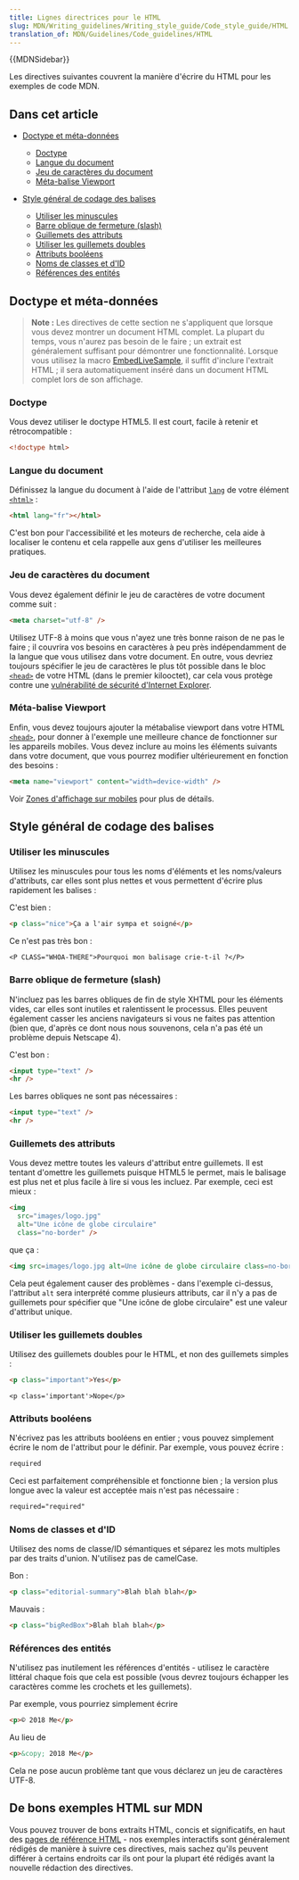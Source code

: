 ```yaml
---
title: Lignes directrices pour le HTML
slug: MDN/Writing_guidelines/Writing_style_guide/Code_style_guide/HTML
translation_of: MDN/Guidelines/Code_guidelines/HTML
---
```


{{MDNSidebar}}

Les directives suivantes couvrent la manière d'écrire du HTML pour les exemples de code MDN.

## Dans cet article

- [Doctype et méta-données](#doctype_and_metadata)

  - [Doctype](#doctype)
  - [Langue du document](#document_language)
  - [Jeu de caractères du document](#document_characterset)
  - [Méta-balise Viewport](#viewport_meta_tag)

- [Style général de codage des balises](#general_markup_coding_style)

  - [Utiliser les minuscules](#use_lowercase)
  - [Barre oblique de fermeture (slash)](#trailing_slashes)
  - [Guillemets des attributs](#quoting_attributes)
  - [Utiliser les guillemets doubles](#use_double_quotes)
  - [Attributs booléens](#boolean_attributes)
  - [Noms de classes et d'ID](#class_and_id_names)
  - [Références des entités](#entity_references)

## Doctype et méta-données

> **Note :** Les directives de cette section ne s'appliquent que lorsque vous devez montrer un document HTML complet. La plupart du temps, vous n'aurez pas besoin de le faire ; un extrait est généralement suffisant pour démontrer une fonctionnalité. Lorsque vous utilisez la macro [EmbedLiveSample](/fr/docs/MDN/Structures/Code_examples#traditional_live_samples), il suffit d'inclure l'extrait HTML ; il sera automatiquement inséré dans un document HTML complet lors de son affichage.

### Doctype

Vous devez utiliser le doctype HTML5. Il est court, facile à retenir et rétrocompatible :

```html example-good
<!doctype html>
```

### Langue du document

Définissez la langue du document à l'aide de l'attribut [`lang`](/fr/docs/Web/HTML/Global_attributes#lang) de votre élément [`<html>`](/fr/docs/Web/HTML/Element/html) :

```html example-good
<html lang="fr"></html>
```

C'est bon pour l'accessibilité et les moteurs de recherche, cela aide à localiser le contenu et cela rappelle aux gens d'utiliser les meilleures pratiques.

### Jeu de caractères du document

Vous devez également définir le jeu de caractères de votre document comme suit :

```html example-good
<meta charset="utf-8" />
```

Utilisez UTF-8 à moins que vous n'ayez une très bonne raison de ne pas le faire ; il couvrira vos besoins en caractères à peu près indépendamment de la langue que vous utilisez dans votre document. En outre, vous devriez toujours spécifier le jeu de caractères le plus tôt possible dans le bloc [`<head>`](/fr/docs/Web/HTML/Element/head) de votre HTML (dans le premier kilooctet), car cela vous protège contre une [vulnérabilité de sécurité d'Internet Explorer](http://support.microsoft.com/kb/928847).

### Méta-balise Viewport

Enfin, vous devez toujours ajouter la métabalise viewport dans votre HTML [`<head>`](/fr/docs/Web/HTML/Element/head), pour donner à l'exemple une meilleure chance de fonctionner sur les appareils mobiles. Vous devez inclure au moins les éléments suivants dans votre document, que vous pourrez modifier ultérieurement en fonction des besoins :

```html example-good
<meta name="viewport" content="width=device-width" />
```

Voir [Zones d'affichage sur mobiles](/fr/docs/Web/CSS/Viewport_concepts#mobile_viewports) pour plus de détails.

## Style général de codage des balises

### Utiliser les minuscules

Utilisez les minuscules pour tous les noms d'éléments et les noms/valeurs d'attributs, car elles sont plus nettes et vous permettent d'écrire plus rapidement les balises :

C'est bien :

```html example-good
<p class="nice">Ça a l'air sympa et soigné</p>
```

Ce n'est pas très bon :

```html-nolint example-bad
<P CLASS="WHOA-THERE">Pourquoi mon balisage crie-t-il ?</P>
```

### Barre oblique de fermeture (slash)

N'incluez pas les barres obliques de fin de style XHTML pour les éléments vides, car elles sont inutiles et ralentissent le processus. Elles peuvent également casser les anciens navigateurs si vous ne faites pas attention (bien que, d'après ce dont nous nous souvenons, cela n'a pas été un problème depuis Netscape 4).

C'est bon :

```html example-good
<input type="text" />
<hr />
```

Les barres obliques ne sont pas nécessaires :

```html example-bad
<input type="text" />
<hr />
```

### Guillemets des attributs

Vous devez mettre toutes les valeurs d'attribut entre guillemets. Il est tentant d'omettre les guillemets puisque HTML5 le permet, mais le balisage est plus net et plus facile à lire si vous les incluez. Par exemple, ceci est mieux :

```html example-good
<img
  src="images/logo.jpg"
  alt="Une icône de globe circulaire"
  class="no-border" />
```

que ça :

```html example-bad
<img src=images/logo.jpg alt=Une icône de globe circulaire class=no-border>
```

Cela peut également causer des problèmes - dans l'exemple ci-dessus, l'attribut `alt` sera interprété comme plusieurs attributs, car il n'y a pas de guillemets pour spécifier que "Une icône de globe circulaire" est une valeur d'attribut unique.

### Utiliser les guillemets doubles

Utilisez des guillemets doubles pour le HTML, et non des guillemets simples :

```html example-good
<p class="important">Yes</p>
```

```html-nolint example-bad
<p class='important'>Nope</p>
```

### Attributs booléens

N'écrivez pas les attributs booléens en entier ; vous pouvez simplement écrire le nom de l'attribut pour le définir. Par exemple, vous pouvez écrire :

```html example-good
required
```

Ceci est parfaitement compréhensible et fonctionne bien ; la version plus longue avec la valeur est acceptée mais n'est pas nécessaire :

```html example-bad
required="required"
```

### Noms de classes et d'ID

Utilisez des noms de classe/ID sémantiques et séparez les mots multiples par des traits d'union. N'utilisez pas de camelCase.

Bon :

```html example-good
<p class="editorial-summary">Blah blah blah</p>
```

Mauvais :

```html example-bad
<p class="bigRedBox">Blah blah blah</p>
```

### Références des entités

N'utilisez pas inutilement les références d'entités - utilisez le caractère littéral chaque fois que cela est possible (vous devrez toujours échapper les caractères comme les crochets et les guillemets).

Par exemple, vous pourriez simplement écrire

```html example-good
<p>© 2018 Me</p>
```

Au lieu de

```html example-bad
<p>&copy; 2018 Me</p>
```

Cela ne pose aucun problème tant que vous déclarez un jeu de caractères UTF-8.

## De bons exemples HTML sur MDN

Vous pouvez trouver de bons extraits HTML, concis et significatifs, en haut des [pages de référence HTML](/fr/docs/Web/HTML/Reference) - nos exemples interactifs sont généralement rédigés de manière à suivre ces directives, mais sachez qu'ils peuvent différer à certains endroits car ils ont pour la plupart été rédigés avant la nouvelle rédaction des directives.
